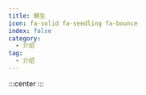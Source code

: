 ```yaml
---
title: 朝生
icon: fa-solid fa-seedling fa-bounce
index: false
category:
  - 介绍
tag:
  - 介绍
---
```



:::center
<HopeIcon icon="fa-solid fa-seedling fa-bounce"/>
<HopeIcon icon="fa-solid fa-seedling fa-bounce"/>
<HopeIcon icon="fa-solid fa-seedling fa-bounce"/>
:::